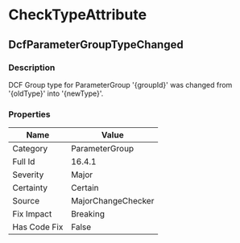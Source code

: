 ﻿---  
uid: MajorChangeChecker_16_4_1  
---

# CheckTypeAttribute

## DcfParameterGroupTypeChanged

### Description

DCF Group type for ParameterGroup '{groupId}' was changed from '{oldType}' into '{newType}'.

### Properties

| Name         | Value              |
| ------------ | ------------------ |
| Category     | ParameterGroup     |
| Full Id      | 16.4.1             |
| Severity     | Major              |
| Certainty    | Certain            |
| Source       | MajorChangeChecker |
| Fix Impact   | Breaking           |
| Has Code Fix | False              |
